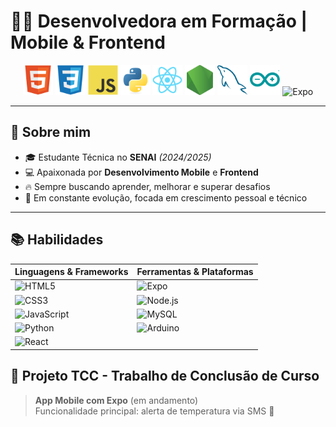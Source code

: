 <p align="center">
  <h1>👩‍💻 Desenvolvedora em Formação | Mobile & Frontend</h1>
</p>

<p align="center">
  <img src="https://github.com/devicons/devicon/blob/master/icons/html5/html5-original.svg" width="48" title="HTML" />
  <img src="https://github.com/devicons/devicon/blob/master/icons/css3/css3-original.svg" width="48" title="CSS" />
  <img src="https://github.com/devicons/devicon/blob/master/icons/javascript/javascript-original.svg" width="48" title="JavaScript" />
  <img src="https://github.com/devicons/devicon/blob/master/icons/python/python-original.svg" width="48" title="Python" />
  <img src="https://github.com/devicons/devicon/blob/master/icons/react/react-original.svg" width="48" title="React Native" />
  <img src="https://github.com/devicons/devicon/blob/master/icons/nodejs/nodejs-original.svg" width="48" title="Node.js" />
  <img src="https://github.com/devicons/devicon/blob/master/icons/mysql/mysql-original.svg" width="48" title="MySQL" />
  <img src="https://github.com/devicons/devicon/blob/master/icons/arduino/arduino-original.svg" width="48" title="Arduino" />
  <img src="https://upload.wikimedia.org/wikipedia/commons/3/3c/Expo_Logo.svg" width="48" title="Expo" />
</p>

---

## 🚀 Sobre mim

- 🎓 Estudante Técnica no **SENAI** _(2024/2025)_
- 💻 Apaixonada por **Desenvolvimento Mobile** e **Frontend**
- 🔥 Sempre buscando aprender, melhorar e superar desafios
- 🌱 Em constante evolução, focada em crescimento pessoal e técnico

---

## 📚 Habilidades

| Linguagens & Frameworks | Ferramentas & Plataformas |
| ---------------------- | ------------------------- |
| ![HTML5](https://img.shields.io/badge/-HTML5-E34F26?style=for-the-badge&logo=html5&logoColor=white) | ![Expo](https://img.shields.io/badge/-Expo-1B1F23?style=for-the-badge&logo=expo&logoColor=white) |
| ![CSS3](https://img.shields.io/badge/-CSS3-1572B6?style=for-the-badge&logo=css3&logoColor=white) | ![Node.js](https://img.shields.io/badge/-Node.js-339933?style=for-the-badge&logo=node.js&logoColor=white) |
| ![JavaScript](https://img.shields.io/badge/-JavaScript-F7DF1E?style=for-the-badge&logo=javascript&logoColor=black) | ![MySQL](https://img.shields.io/badge/-MySQL-4479A1?style=for-the-badge&logo=mysql&logoColor=white) |
| ![Python](https://img.shields.io/badge/-Python-3776AB?style=for-the-badge&logo=python&logoColor=white) | ![Arduino](https://img.shields.io/badge/-Arduino-00979D?style=for-the-badge&logo=arduino&logoColor=white) |
| ![React](https://img.shields.io/badge/-React-61DAFB?style=for-the-badge&logo=react&logoColor=black) | |

## 📱 Projeto TCC - Trabalho de Conclusão de Curso

> **App Mobile com Expo** (em andamento)  
> Funcionalidade principal: alerta de temperatura via SMS 🔔


